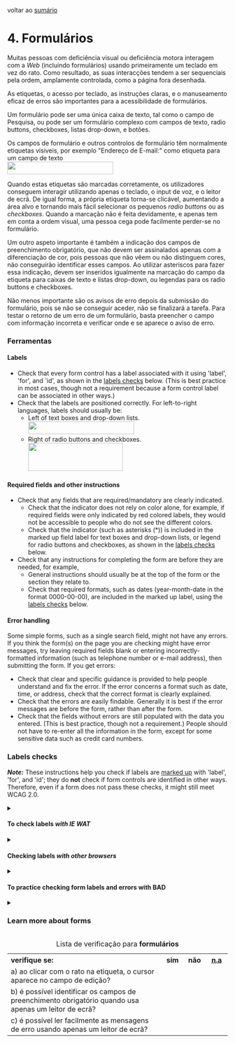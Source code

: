 voltar ao [sumário](README.md)

# 4. Formulários

<p>Muitas pessoas com deficiência visual ou deficiência motora interagem com a <em>Web</em> (incluindo formulários) usando primeiramente um teclado em vez do rato. Como resultado, as suas interacções tendem a ser sequenciais pela ordem, amplamente controlada, como a página fora desenhada.</p>
<p>As etiquetas, o acesso por teclado, as instruções claras, e o manuseamento eficaz de erros são importantes para a acessibilidade de formulários.</p>
<p> Um formulário pode ser uma única caixa de texto, tal como o campo de Pesquisa, ou pode ser um formulário complexo com campos de texto, radio buttons, checkboxes, listas drop-down, e botões.</p>  
<p>Os campos de formulário e outros controlos de formulário têm normalmente etiquetas visiveis, por exemplo &quot;Endereço de E-mail:&quot; como etiqueta para um campo de texto</br>
<img src="http://www.w3.org/WAI/content-images/preliminary/form-label-text.png" width="242" height="29" alt="" class="imgbreathe" /><br />
<p>Quando estas etiquetas são marcadas corretamente, os utilizadores conseguem interagir utilizando apenas o teclado, o input de voz, e o leitor de ecrã. De igual forma, a própria etiqueta torna-se clicável, aumentando a área alvo e tornando mais fácil selecionar os pequenos <em>radio buttons</em> ou as <em>checkboxes</em>. Quando a marcação não é feita devidamente, e apenas tem em conta a ordem visual, uma pessoa cega pode facilmente perder-se no formulário. </p>

<p>Um outro aspeto importante é também a indicação dos campos de preenchimento obrigatório, que não devem ser assinalados apenas com a diferenciação de cor, pois pessoas que não vêem ou não distinguem cores, não conseguirão identificar esses campos. Ao utilizar asteriscos para fazer essa indicação, devem ser inseridos igualmente na marcação do campo da etiqueta para caixas de texto e listas drop-down, ou legendas para os radio buttons e checkboxes.</p>

<p>Não menos importante são os avisos de erro depois da submissão do formulário, pois se não se conseguir aceder, não se finalizará a tarefa. Para testar o retorno de um erro de um formulário, basta preencher o campo com informação incorreta e verificar onde e se aparece o aviso de erro.</p>


<h3>Ferramentas</h3>
  


<h4 class="small4">Labels</h4>
<ul>
  <li>Check that every form control has a label associated with it <span class="listintro"> using 'label', 'for', and 'id'</span>, as shown in the <a href="#labelschecks">labels checks</a> below. (This is best practice in most cases, though not a requirement because a form control label can be associated in other ways.)</li>
  <li>Check that the labels are positioned correctly. For left-to-right languages, labels should usually be:
    <ul>
      <li>Left of text boxes and drop-down lists.<br />
        <img src="/WAI/content-images/preliminary/form-label-text.png" width="242" height="29" alt="" class="imgbreathe" /></li>
      <li>Right of radio buttons and checkboxes. <br />
        <img src="/WAI/content-images/preliminary/form-label-radio.png" alt="" width="216" height="64" class="imgbreathe" /> </li>
    </ul>
  </li>
</ul>
<h4 class="small4">Required fields and other instructions</h4>
<ul>
  <li>Check that any fields that are required/mandatory are clearly indicated.
    <ul>
      <li>Check that the indicator does not rely on color alone, for example, if required fields were only indicated by red colored labels, they would not be accessible to people who do not see the different colors.</li>
      <li>Check that the indicator (such as asterisks (*)) is included in the marked up field label for text boxes and drop-down lists, or legend for  radio buttons and checkboxes, as shown in the <a href="#labelschecks">labels checks</a> below.</li>
    </ul>
  </li>
  <li>Check that any instructions for completing the form are before they are needed, for example,
    <ul>
      <li>General instructions should usually be at the top of the form or the section they relate to.</li>
      <li>Check that required formats, such as dates (year-month-date in the format 0000-00-00), are included in the marked up label, using the <a href="#labelschecks">labels checks</a> below.</li>
    </ul>
  </li>
</ul>
<h4 class="small4 listintro">Error handling</h4>
<p class="listintro spacenotop">Some simple forms, such as a single search field, might not have any errors. If you think the form(s) on the page you are checking might have error messages, try leaving required fields blank or entering incorrectly-formatted information (such as telephone number or e-mail address), then submitting the form. If you get errors:</p>
<ul>
  <li>Check that clear and specific guidance is provided to help people understand and fix the error. If the error concerns a format such as date, time, or address, check that the  correct format is clearly explained.</li>
  <li>Check that the errors are easily findable. Generally it is best if the error messages are before the form, rather than after the form.</li>
  <li>Check that the fields without errors are still populated with the data you entered. (This is best practice, though not a requirement.) People should not have to re-enter all the information in the form, except for some sensitive data such as credit card numbers.</li>
</ul>
<h3 id="labelschecks">Labels checks</h3>
<p><span class="listintro"><em><strong>Note:</strong></em> These instructions help you check  if labels are <a href="#markup" class="termref">marked up</a> with 'label', 'for', and 'id'; they do <strong>not</strong> check if  form controls are identified in other ways.</span> Therefore, even if a form does not pass these checks, it might still meet WCAG 2.0.</p>
<details><summary>
    <h4 id="labelsWAT">To check  labels <em>with IE WAT</em></h4>
  </summary>
  <div>
    <ol>
    <li>Open the web page you are checking.</li>
    <li>In the toolbar, select &quot;Structure&quot;, then &quot;FieldSet / Labels&quot;.
      Or, with the keyboard: Ctrl+Alt+6, then down arrow key to &quot;FieldSet / Labels&quot;, and select.
      <ul>
        <li> <em>A dialog box appears with the number of errors and controls.</em> <!-- <span class="changed">[@@ shall we explain &quot;to check out&quot;?] </span> --> 
          <br />
          <figure class="shrink-wrap">
            <div class="figcontent"> <img src="/WAI/content-images/preliminary/forms-wat-dialog.png" alt="" width="449" height="209" /> </div>
            <figcaption class="figcaption">Figure: IE WAT dialog box.</figcaption>
          </figure>
          <p><strong>The dialog box tells you the number of  identified errors, the total number of form controls, and the number of controls that you need to check manually. For the rest of the steps you need to look at the text around the labels. If this is difficult, you could skip the next steps.</strong></p>
        </li>
        <li><em>The form elements (labels and controls) are outlined in a red box, the markup is shown, and potential errors are indicated.<br />
          Example with no errors:</em><br />
          <figure class="shrink-wrap">
            <div class="figcontent"><img src="/WAI/content-images/preliminary/forms-wat-good.png" alt="" width="674" height="316" /></div>
            <figcaption class="figcaption">Figure: Form markup shown. Date label includes format.</figcaption>
          </figure>
          <em>Example with potential errors:</em><br />
          <figure class="shrink-wrap">
            <div class="figcontent"><img src="/WAI/content-images/preliminary/forms-wat-bad.png" alt="" width="674" height="305" /></div>
            <figcaption class="figcaption">Figure: Form markup shown. Date label does not include format. Fieldset missing legend.</figcaption>
          </figure>
        </li>
      </ul>
    </li>
    <li>Check that every field label has <code>label for=&quot;x&quot;</code> before it and <code>id=&quot;x&quot;</code> in the box with it, and that the text in quotes matches. <em>(&quot;x&quot; can be anything; for example, <code>for=&quot;park&quot;</code>, <code>id=&quot;park&quot;</code>)</em> 
      <!-- <span class="quiet">[@@ work with screen reader?]</span> -->
      <ul>
        <li>If the label is missing, it will indicate &quot;Label no for&quot;.</li>
        <li>If the <code>for</code> and <code>id</code> do not match, it will indicate &quot;input No Match id=&quot;x&quot;  Error&quot;.</li>
      </ul>
    </li>
    <li>Check that the required field indicator is in the field label, or for radio button and check boxes, it is in the &quot;legend&quot;. For example:
      <ul>
        <li>Correct: The asterisk (*) is included in the box around the label. 
          <!-- TODO Low Priority Add Image <span class="quiet">[image coming slh]</span> --> 
        </li>
        <li>Incorrect: The asterisk (*) is outside of the box around the label. 
          <!-- TODO Low Priority Add Image <span class="quiet">[image coming slh]</span> --> 
        </li>
        <li>Correct: &quot;(required)&quot; is in the legend. 
          <!-- TODO Low Priority Add Image <span class="quiet">[image coming slh]</span> --> 
        </li>
        <li>Incorrect: &quot;(required)&quot; is not in the legend. 
          <!-- TODO Low Priority Add Image <span class="quiet">[image coming slh]</span> --> 
        </li>
      </ul>
    </li>
  </ol>
  </div>
</details>
<details><summary>
    <h4>Checking labels <em> with other browsers</em> </h4>
  </summary>
  <div>
    <p>There is not an easy way to check form control labels with the WebDev toolbar. There is a <a href="http://jimthatcher.com/favelets/">Form Labels favelet</a> that provides the same information as <a href="#labelsWAT">IE WAT above</a> and works with Firefox. It requires installation.</p>
  </div>
<h4 id="labelsmarkup">To check labels if you're comfortable looking at the <a href="#markup" class="termref">HTML markup</a></h4>
<div class="steps">
  <ol>
    <li>Open the source HTML and find the form markup.</li>
    <li>Check that:
      <ul>
        <li>Each form control has a <code>label</code> element with a <code>for</code> attribute that  matches the value of the <code>id</code> attribute in the related control. For example:<br />
          <code>&lt;label for=&quot;firstname&quot;&gt;First name: &lt;/label&gt;<br />
          &lt;input type=&quot;text&quot; name=&quot;firstname&quot; id=&quot;firstname&quot; /&gt;<br />
          </code> </li>
        <li>Each <code>id</code> is unique within the web page.</li>
      </ul>
    </li>
  </ol>
</div>
</details>
<details><summary>
    <h4 id="formsbad">To practice checking form labels and errors with  BAD</h4>
  </summary>
  <div>
    <h5 class="listintro">Labels:</h5>
    <ol>
    <li>Open the Accessible Survey Page: <a href="https://www.w3.org/WAI/demos/bad/after/survey">www.w3.org/WAI/demos/bad/after/survey</a> that has several forms. Do  the label  checks above.
      Notice the '<code>label</code>'s, '<code>for</code>'s, and '<code>id</code>'s.</li>
    <li>Open the Inaccessible Survey Page: <a href="https://www.w3.org/WAI/demos/bad/before/survey">www.w3.org/WAI/demos/bad/before/survey</a> and do the label checks above.<br />
      In IE WAT, you get the dialog box saying there are errors and the errors are marked in the page with  &quot;&lt;input    Error&gt;&quot;.</li>
  </ol>
    <h5 id="formerrorsbad">Errors:</h5>
    <ul>
    <li>Open the Accessible Survey Page: <a href="https://www.w3.org/WAI/demos/bad/after/survey">www.w3.org/WAI/demos/bad/after/survey</a>. Leave the fields blank and Submit the form.<br />
      Notice the error messages at the top and the asterisks to indicate required fields. Also, the page title includes &quot;Submission Failed&quot;.</li>
    <li>Open the Inaccessible Survey Page: <a href="https://www.w3.org/WAI/demos/bad/before/survey">www.w3.org/WAI/demos/bad/before/survey</a>. Leave the fields blank and Submit the form.<br />
      Notice errors are only indicated by the label being red, and there is no explanation of the errors.</li>
  </ul>
  </div>
</details>
<details><summary>
    <h3>Learn more about forms</h3>
  </summary>
  <div>
    <ul>
    <li> <a href="https://www.w3.org/TR/UNDERSTANDING-WCAG20/minimize-error-cues.html">Labels or Instructions</a> - Understanding Success Criterion 3.3.2 for WCAG 2.0 (Level A)</li>
    <li><a href="https://www.w3.org/TR/UNDERSTANDING-WCAG20/content-structure-separation-programmatic.html">Info and Relationships</a> - Understanding Success Criterion 1.3.1 for WCAG 2.0 (Level A)</li>
    <li><a href="https://www.w3.org/TR/UNDERSTANDING-WCAG20/minimize-error-identified.html">Error Identification</a> - Understanding Success Criterion 3.3.1 for WCAG 2.0 (Level A)</li>
    <li><a href="https://www.w3.org/TR/UNDERSTANDING-WCAG20/minimize-error-suggestions.html">Error Suggestion</a> - Understanding Success Criterion 3.3.3 for WCAG 2.0 (Level AA)</li>
    <li><a href="https://www.w3.org/TR/UNDERSTANDING-WCAG20/minimize-error-reversible.html">Error Prevention (Legal, Financial, Data)</a> - Understanding Success Criterion 3.3.4 for WCAG 2.0 (Level AA) </li>
  </ul>
  </div>
</details>

<table>
<caption>Lista de verificação para <strong>formulários</strong></caption>
 <tr>
  <th style="width:70%; text-align:left;">verifique se:</th>
  <th style="width:10%">sim</th>
  <th style="width:10%">não</th>
  <th style="width:10%"><abbr title="não aplicável">n.a</abbr></th>
 </tr>
 <tr>
  <td>a) ao clicar com o rato na etiqueta, o cursor aparece no campo de edição?</td>
  <td></td>
  <td></td>
  <td></td>
 </tr>
 <tr>
  <td>b) é possível identificar os campos de preenchimento obrigatório quando usa apenas um leitor de ecrã?</td>
  <td></td>
  <td></td>
  <td></td>
 </tr>
 <tr>
  <td>c) é possível ler facilmente as mensagens de erro usando apenas um leitor de ecrã?</td>
  <td></td>
  <td></td>
  <td></td>
 </tr>
</table>

